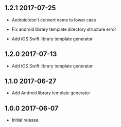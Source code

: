 ## 1.2.1 2017-07-25

* Android:don't convert name to lower case
* Fix android library template directory structure error

* Add iOS Swift library template generator

## 1.2.0 2017-07-13

* Add iOS Swift library template generator

## 1.1.0 2017-06-27

* Add Android library template generator

## 1.0.0 2017-06-07

* Initial release